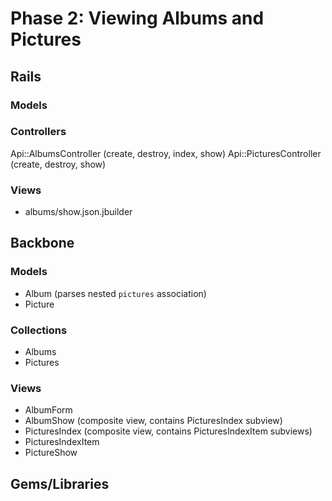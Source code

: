 # Phase 2: Viewing Albums and Pictures

## Rails
### Models

### Controllers
Api::AlbumsController (create, destroy, index, show)
Api::PicturesController (create, destroy, show)

### Views
* albums/show.json.jbuilder

## Backbone
### Models
* Album (parses nested `pictures` association)
* Picture

### Collections
* Albums
* Pictures

### Views
* AlbumForm
* AlbumShow (composite view, contains PicturesIndex subview)
* PicturesIndex (composite view, contains PicturesIndexItem subviews)
* PicturesIndexItem
* PictureShow

## Gems/Libraries
